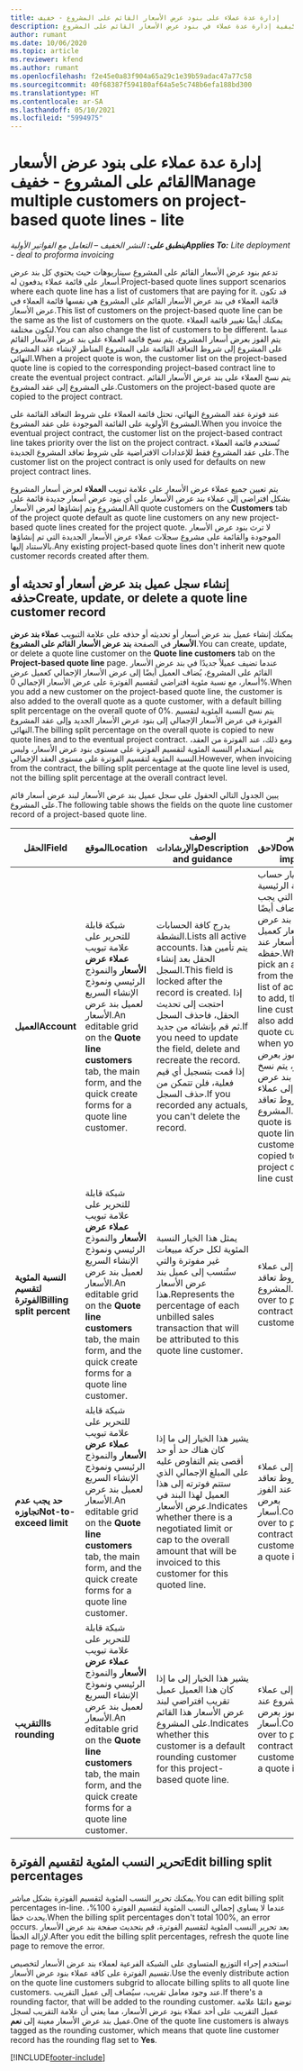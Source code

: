 ```yaml
---
title: إدارة عدة عملاء على بنود عرض الأسعار القائم على المشروع - خفيف
description: يشرح هذا الموضوع كيفية إدارة عدة عملاء في بنود عرض الأسعار القائم على المشروع.
author: rumant
ms.date: 10/06/2020
ms.topic: article
ms.reviewer: kfend
ms.author: rumant
ms.openlocfilehash: f2e45e0a83f904a65a29c1e39b59adac47a77c58
ms.sourcegitcommit: 40f68387f594180af64a5e5c748b6efa188bd300
ms.translationtype: HT
ms.contentlocale: ar-SA
ms.lasthandoff: 05/10/2021
ms.locfileid: "5994975"
---
```

# <a name="manage-multiple-customers-on-project-based-quote-lines---lite"></a><span data-ttu-id="cdfab-103">إدارة عدة عملاء على بنود عرض الأسعار القائم على المشروع - خفيف</span><span class="sxs-lookup"><span data-stu-id="cdfab-103">Manage multiple customers on project-based quote lines - lite</span></span>

<span data-ttu-id="cdfab-104">_**ينطبق على:** النشر الخفيف – التعامل مع الفواتير الأولية_</span><span class="sxs-lookup"><span data-stu-id="cdfab-104">_**Applies To:** Lite deployment - deal to proforma invoicing_</span></span>

<span data-ttu-id="cdfab-105">تدعم بنود عرض الأسعار القائم على المشروع سيناريوهات حيث يحتوي كل بند عرض أسعار على قائمة عملاء يدفعون له.</span><span class="sxs-lookup"><span data-stu-id="cdfab-105">Project-based quote lines support scenarios where each quote line has a list of customers that are paying for it.</span></span> <span data-ttu-id="cdfab-106">قد تكون قائمة العملاء في بند عرض الأسعار القائم على المشروع هي نفسها قائمة العملاء في عرض الأسعار.</span><span class="sxs-lookup"><span data-stu-id="cdfab-106">This list of customers on the project-based quote line can be the same as the list of customers on the quote.</span></span> <span data-ttu-id="cdfab-107">يمكنك أيضًا تغيير قائمة العملاء لتكون مختلفة.</span><span class="sxs-lookup"><span data-stu-id="cdfab-107">You can also change the list of customers to be different.</span></span> <span data-ttu-id="cdfab-108">عندما يتم الفوز بعرض أسعار المشروع، يتم نسخ قائمة العملاء على بند عرض الأسعار القائم على المشروع إلى شروط التعاقد القائمة على المشروع المناظر لإنشاء عقد المشروع النهائي.</span><span class="sxs-lookup"><span data-stu-id="cdfab-108">When a project quote is won, the customer list on the project-based quote line is copied to the corresponding project–based contract line to create the eventual project contract.</span></span> <span data-ttu-id="cdfab-109">يتم نسخ العملاء على بند عرض الأسعار القائم على المشروع إلى عقد المشروع.</span><span class="sxs-lookup"><span data-stu-id="cdfab-109">Customers on the project-based quote are copied to the project contract.</span></span>

<span data-ttu-id="cdfab-110">عند فوترة عقد المشروع النهائي، تحتل قائمة العملاء على شروط التعاقد القائمة على المشروع الأولوية على القائمة الموجودة على عقد المشروع.</span><span class="sxs-lookup"><span data-stu-id="cdfab-110">When you invoice the eventual project contract, the customer list on the project-based contract line takes priority over the list on the project contract.</span></span> <span data-ttu-id="cdfab-111">تُستخدم قائمة العملاء على عقد المشروع فقط للإعدادات الافتراضية على شروط تعاقد المشروع الجديدة.</span><span class="sxs-lookup"><span data-stu-id="cdfab-111">The customer list on the project contract is only used for defaults on new project contract lines.</span></span>

<span data-ttu-id="cdfab-112">يتم تعيين جميع عملاء عرض الأسعار على علامة تبويب **العملاء** لعرض أسعار المشروع بشكل افتراضي إلى عملاء بند عرض الأسعار على أي بنود عرض أسعار جديدة قائمة على المشروع وتم إنشاؤها لعرض الأسعار.</span><span class="sxs-lookup"><span data-stu-id="cdfab-112">All quote customers on the **Customers** tab of the project quote default as quote line customers on any new project-based quote lines created for the project quote.</span></span> <span data-ttu-id="cdfab-113">لا ترث بنود عرض الأسعار الموجودة والقائمة على مشروع سجلات عملاء عرض الأسعار الجديدة التي تم إنشاؤها بالاستناد إليها.</span><span class="sxs-lookup"><span data-stu-id="cdfab-113">Any existing project-based quote lines don't inherit new quote customer records created after them.</span></span>

## <a name="create-update-or-delete-a-quote-line-customer-record"></a><span data-ttu-id="cdfab-114">إنشاء سجل عميل بند عرض أسعار أو تحديثه أو حذفه</span><span class="sxs-lookup"><span data-stu-id="cdfab-114">Create, update, or delete a quote line customer record</span></span>

<span data-ttu-id="cdfab-115">يمكنك إنشاء عميل بند عرض أسعار أو تحديثه أو حذفه على علامة التبويب **عملاء بند عرض الأسعار** في الصفحة **بند عرض الأسعار القائم على المشروع**.</span><span class="sxs-lookup"><span data-stu-id="cdfab-115">You can create, update, or delete a quote line customer on the **Quote line customers** tab on the **Project-based quote line** page.</span></span> <span data-ttu-id="cdfab-116">عندما تضيف عميلاً جديدًا في بند عرض الأسعار القائم على المشروع، يُضاف العميل أيضًا إلى عرض الأسعار الإجمالي كعميل عرض أسعار، مع نسبة مئوية افتراضي لتقسيم الفوترة‬ على عرض الأسعار الإجمالي 0%.</span><span class="sxs-lookup"><span data-stu-id="cdfab-116">When you add a new customer on the project-based quote line, the customer is also added to the overall quote as a quote customer, with a default billing split percentage on the overall quote of 0%.</span></span> <span data-ttu-id="cdfab-117">يتم نسخ النسبة المئوية لتقسيم الفوترة‬ في عرض الأسعار الإجمالي إلى بنود عرض الأسعار الجديد وإلى عقد المشروع النهائي.</span><span class="sxs-lookup"><span data-stu-id="cdfab-117">The billing split percentage on the overall quote is copied to new quote lines and to the eventual project contract.</span></span> <span data-ttu-id="cdfab-118">ومع ذلك، عند الفوترة من العقد، يتم استخدام النسبة المئوية لتقسيم الفوترة على مستوى بنود عرض الأسعار، وليس النسبة المئوية لتقسيم الفوترة على مستوى العقد الإجمالي.</span><span class="sxs-lookup"><span data-stu-id="cdfab-118">However, when invoicing from the contract, the billing split percentage at the quote line level is used, not the billing split percentage at the overall contract level.</span></span> 

<span data-ttu-id="cdfab-119">يبين الجدول التالي الحقول على سجل عميل بند عرض الأسعار لبند عرض أسعار قائم على المشروع.</span><span class="sxs-lookup"><span data-stu-id="cdfab-119">The following table shows the fields on the quote line customer record of a project-based quote line.</span></span>

| <span data-ttu-id="cdfab-120">الحقل</span><span class="sxs-lookup"><span data-stu-id="cdfab-120">Field</span></span> | <span data-ttu-id="cdfab-121">الموقع</span><span class="sxs-lookup"><span data-stu-id="cdfab-121">Location</span></span> | <span data-ttu-id="cdfab-122">الوصف والإرشادات</span><span class="sxs-lookup"><span data-stu-id="cdfab-122">Description and guidance</span></span> | <span data-ttu-id="cdfab-123">تأثير لاحق</span><span class="sxs-lookup"><span data-stu-id="cdfab-123">Downstream impact</span></span> |
| --- | --- | --- | --- |
| <span data-ttu-id="cdfab-124">**العميل**</span><span class="sxs-lookup"><span data-stu-id="cdfab-124">**Account**</span></span> | <span data-ttu-id="cdfab-125">شبكة قابلة للتحرير على علامة تبويب **عملاء عرض الأسعار** والنموذج الرئيسي ونموذج الإنشاء السريع لعميل بند عرض الأسعار.</span><span class="sxs-lookup"><span data-stu-id="cdfab-125">An editable grid on the **Quote line customers** tab, the main form, and the quick create forms for a quote line customer.</span></span> | <span data-ttu-id="cdfab-126">يدرج كافة الحسابات النشطة.</span><span class="sxs-lookup"><span data-stu-id="cdfab-126">Lists all active accounts.</span></span> <span data-ttu-id="cdfab-127">يتم تأمين هذا الحقل بعد إنشاء السجل.</span><span class="sxs-lookup"><span data-stu-id="cdfab-127">This field is locked after the record is created.</span></span> <span data-ttu-id="cdfab-128">إذا احتجت إلى تحديث الحقل، فاحذف السجل ثم قم بإنشائه من جديد.</span><span class="sxs-lookup"><span data-stu-id="cdfab-128">If you need to update the field, delete and recreate the record.</span></span> <span data-ttu-id="cdfab-129">إذا قمت بتسجيل أي قيم فعلية، فلن تتمكن من حذف السجل.</span><span class="sxs-lookup"><span data-stu-id="cdfab-129">If you recorded any actuals, you can't delete the record.</span></span> | <span data-ttu-id="cdfab-130">عند اختيار حساب من القائمة الرئيسية للحسابات التي يجب إضافتها، يُضاف أيضًا عميل بند عرض الأسعار كعميل عرض أسعار عند حفظه.</span><span class="sxs-lookup"><span data-stu-id="cdfab-130">When you pick an account from the master list of accounts to add, the quote line customer is also added as a quote customer when you save it.</span></span> <span data-ttu-id="cdfab-131">عند الفوز بعرض أسعار، يتم نسخ عملاء بند عرض الأسعار إلى عملاء شروط تعاقد المشروع.</span><span class="sxs-lookup"><span data-stu-id="cdfab-131">When a quote is won, quote line customers are copied to the project contract line customers.</span></span> |
| <span data-ttu-id="cdfab-132">**النسبة المئوية لتقسيم الفوترة**</span><span class="sxs-lookup"><span data-stu-id="cdfab-132">**Billing split percent**</span></span> | <span data-ttu-id="cdfab-133">شبكة قابلة للتحرير على علامة تبويب **عملاء عرض الأسعار** والنموذج الرئيسي ونموذج الإنشاء السريع لعميل بند عرض الأسعار.</span><span class="sxs-lookup"><span data-stu-id="cdfab-133">An editable grid on the **Quote line customers** tab, the main form, and the quick create forms for a quote line customer.</span></span> | <span data-ttu-id="cdfab-134">يمثل هذا الخيار النسبة المئوية لكل حركة مبيعات غير مفوترة والتي ستُنسب إلى عميل بند عرض الأسعار هذا.</span><span class="sxs-lookup"><span data-stu-id="cdfab-134">Represents the percentage of each unbilled sales transaction that will be attributed to this quote line customer.</span></span> | <span data-ttu-id="cdfab-135">يتم نسخه إلى عملاء شروط تعاقد المشروع.</span><span class="sxs-lookup"><span data-stu-id="cdfab-135">Copied over to project contract line customers.</span></span> |
| <span data-ttu-id="cdfab-136">**حد يجب عدم تجاوزه**</span><span class="sxs-lookup"><span data-stu-id="cdfab-136">**Not-to-exceed limit**</span></span> | <span data-ttu-id="cdfab-137">شبكة قابلة للتحرير على علامة تبويب **عملاء عرض الأسعار** والنموذج الرئيسي ونموذج الإنشاء السريع لعميل بند عرض الأسعار.</span><span class="sxs-lookup"><span data-stu-id="cdfab-137">An editable grid on the **Quote line customers** tab, the main form, and the quick create forms for a quote line customer.</span></span> | <span data-ttu-id="cdfab-138">يشير هذا الخيار إلى ما إذا كان هناك حد أو حد أقصى يتم التفاوض عليه على المبلغ الإجمالي الذي ستتم فوترته إلى هذا العميل لهذا البند في عرض الأسعار.</span><span class="sxs-lookup"><span data-stu-id="cdfab-138">Indicates whether there is a negotiated limit or cap to the overall amount that will be invoiced to this customer for this quoted line.</span></span> | <span data-ttu-id="cdfab-139">يتم نسخه إلى عملاء شروط تعاقد المشروع عند الفوز بعرض أسعار.</span><span class="sxs-lookup"><span data-stu-id="cdfab-139">Copied over to project contract line customers when a quote is won.</span></span> |
| <span data-ttu-id="cdfab-140">**التقريب**</span><span class="sxs-lookup"><span data-stu-id="cdfab-140">**Is rounding**</span></span> | <span data-ttu-id="cdfab-141">شبكة قابلة للتحرير على علامة تبويب **عملاء عرض الأسعار** والنموذج الرئيسي ونموذج الإنشاء السريع لعميل بند عرض الأسعار.</span><span class="sxs-lookup"><span data-stu-id="cdfab-141">An editable grid on the **Quote line customers** tab, the main form, and the quick create forms for a quote line customer.</span></span> | <span data-ttu-id="cdfab-142">يشير هذا الخيار إلى ما إذا كان هذا العميل عميل تقريب افتراضي لبند عرض الأسعار هذا القائم على المشروع.</span><span class="sxs-lookup"><span data-stu-id="cdfab-142">Indicates whether this customer is a default rounding customer for this project-based quote line.</span></span> | <span data-ttu-id="cdfab-143">يتم نسخه إلى عملاء عقد المشروع عند الفوز بعرض أسعار.</span><span class="sxs-lookup"><span data-stu-id="cdfab-143">Copied over to project contract customers when a quote is won.</span></span> |

## <a name="edit-billing-split-percentages"></a><span data-ttu-id="cdfab-144">تحرير النسب المئوية لتقسيم الفوترة</span><span class="sxs-lookup"><span data-stu-id="cdfab-144">Edit billing split percentages</span></span>

<span data-ttu-id="cdfab-145">يمكنك تحرير النسب المئوية لتقسيم الفوترة بشكل مباشر.</span><span class="sxs-lookup"><span data-stu-id="cdfab-145">You can edit billing split percentages in-line.</span></span> <span data-ttu-id="cdfab-146">عندما لا يساوي إجمالي النسب المئوية لتقسيم الفوترة 100%، يحدث خطأ.</span><span class="sxs-lookup"><span data-stu-id="cdfab-146">When the billing split percentages don't total 100%, an error occurs.</span></span> <span data-ttu-id="cdfab-147">بعد تحرير النسب المئوية لتقسيم الفوترة، قم بتحديث صفحة بند عرض الأسعار لإزالة الخطأ.</span><span class="sxs-lookup"><span data-stu-id="cdfab-147">After you edit the billing split percentages, refresh the quote line page to remove the error.</span></span>

<span data-ttu-id="cdfab-148">استخدم إجراء التوزيع المتساوي على الشبكة الفرعية لعملاء بند عرض الأسعار لتخصيص تقسيم الفوترة على كافة عملاء بنود عرض الأسعار.</span><span class="sxs-lookup"><span data-stu-id="cdfab-148">Use the evenly distribute action on the quote line customers subgrid to allocate billing splits to all quote line customers.</span></span> <span data-ttu-id="cdfab-149">عند وجود معامل تقريب، سيُضاف إلى عميل التقريب.</span><span class="sxs-lookup"><span data-stu-id="cdfab-149">If there's a rounding factor, that will be added to the rounding customer.</span></span> <span data-ttu-id="cdfab-150">توضع دائمًا علامة عميل التقريب على أحد عملاء بنود عرض الأسعار، مما يعني أن علامة التقريب لسجل عميل بند عرض الأسعار معينة إلى **نعم**.</span><span class="sxs-lookup"><span data-stu-id="cdfab-150">One of the quote line customers is always tagged as the rounding customer, which means that quote line customer record has the rounding flag set to **Yes**.</span></span> 


[!INCLUDE[footer-include](../../includes/footer-banner.md)]